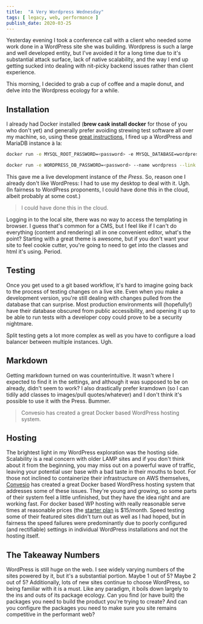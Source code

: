 ```yaml
---
title:  "A Very Wordpress Wednesday"
tags: [ legacy, web, performance ]
publish_date: 2020-03-25
---
```


Yesterday evening I took a conference call with a client who needed some work done in a WordPress site she was building. Wordpress is such a large and well developed entity, but I've avoided it for a long time due to it's substantial attack surface, lack of native scalability, and the way I end up getting sucked into dealing with nit-picky backend issues rather than client experience. 

This morning, I decided to grab a cup of coffee and a maple donut, and delve into the Wordpress ecology for a while.

## Installation 

I already had Docker installed (**brew cask install docker** for those of you who don't yet) and generally prefer avoiding strewing test software all over my machine, so, using these [great instructions](https://upcloud.com/community/tutorials/wordpress-with-docker/), I fired up a WordPress and MariaDB instance à la:

```bash
docker run -e MYSQL_ROOT_PASSWORD=<password> -e MYSQL_DATABASE=wordpress --name wordpressdb -v "$PWD/database":/var/lib/mysql -d mariadb:latest
```

```bash
docker run -e WORDPRESS_DB_PASSWORD=<password> --name wordpress --link wordpressdb:mysql -p 80:80 -v "$PWD/html":/var/www/html -d wordpress
```

This gave me a live development instance of *the Press*. So, reason one I already don't like WordPress: I had to use my desktop to deal with it. Ugh. (In fairness to WordPress proponents, I could have done this in the cloud, albeit probably at some cost.)

> I could have done this in the cloud.


Logging in to the local site, there was no way to access the templating in browser. I guess that's common for a CMS, but I feel like if I can't do everything (content and rendering) all in one convenient editor, what's the point? Starting with a great theme is awesome, but if you don't want your site to feel cookie cutter, you're going to need to get into the classes and html it's using. Period.

## Testing

Once you get used to a git based workflow, it's hard to imagine going back to the process of testing changes on a live site. Even when you make a development version, you're still dealing with changes pulled from the database that can surprise. Most production environments will (hopefully!) have their database obscured from public accessibility, and opening it up to be able to run tests with a developer copy could prove to be a security nightmare. 

Split testing gets a lot more complex as well as you have to configure a load balancer between multiple instances. Ugh.


## Markdown

Getting markdown turned on was counterintuitive. It wasn't where I expected to find it in the settings, and although it was supposed to be on already, didn't seem to work? I also drastically prefer kramdown (so I can tidily add classes to images/pull quotes/whatever) and I don't think it's possible to use it with the Press. Bummer.

> Convesio has created a great Docker based WordPress hosting system.


## Hosting

The brightest light in my WordPress exploration was the hosting side. Scalability is a real concern with older LAMP sites and if you don't think about it from the beginning, you may miss out on a powerful wave of traffic, leaving your potential user base with a bad taste in their mouths to boot. For those not inclined to containerize their infrastructure on AWS themselves, [Convesio](https://convesio.com/) has created a great Docker based WordPress hosting system that addresses some of these issues. They're young and growing, so some parts of their system feel a little unfinished, but they have the idea right and are working fast. For docker based WP hosting with really reasonable serve times at reasonable prices (the [starter plan](https://convesio.com/monthly-pricing/) is $15/month. Speed testing some of their featured sites didn't turn out as well as I had hoped, but in fairness the speed failures were predominantly due to poorly configured (and rectifiable) settings in individual WordPress installations and not the hosting itself.

## The Takeaway Numbers

WordPress is still huge on the web. I see widely varying numbers of the sites powered by it, but it's a substantial portion. Maybe 1 out of 5? Maybe 2 out of 5? Additionally, lots of new sites continue to choose WordPress, so being familiar with it is a must. Like any paradigm, it boils down largely to the ins and outs of its package ecology. Can you find (or have built) the packages you need to build the product you're trying to create? And can you configure the packages you need to make sure you site remains competitive in the performant web? 


